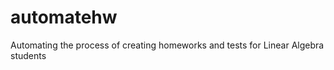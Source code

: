 automatehw
==========

Automating the process of creating homeworks and tests for Linear Algebra students
